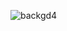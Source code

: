![backgd4](https://github.com/Ravisadilanka/Smart-Attendance/assets/95670674/4125455e-5a8c-450c-b7f9-8d97bfbab574)
